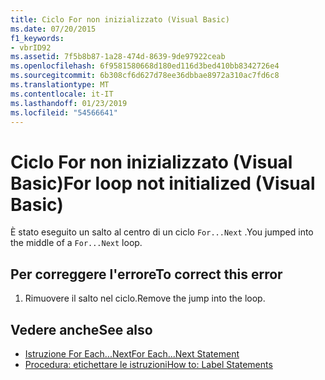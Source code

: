 ```yaml
---
title: Ciclo For non inizializzato (Visual Basic)
ms.date: 07/20/2015
f1_keywords:
- vbrID92
ms.assetid: 7f5b8b87-1a28-474d-8639-9de97922ceab
ms.openlocfilehash: 6f9581580668d180ed116d3bed410bb8342726e4
ms.sourcegitcommit: 6b308cf6d627d78ee36dbbae8972a310ac7fd6c8
ms.translationtype: MT
ms.contentlocale: it-IT
ms.lasthandoff: 01/23/2019
ms.locfileid: "54566641"
---
```

# <a name="for-loop-not-initialized-visual-basic"></a><span data-ttu-id="e5c4a-102">Ciclo For non inizializzato (Visual Basic)</span><span class="sxs-lookup"><span data-stu-id="e5c4a-102">For loop not initialized (Visual Basic)</span></span>
<span data-ttu-id="e5c4a-103">È stato eseguito un salto al centro di un ciclo `For...Next` .</span><span class="sxs-lookup"><span data-stu-id="e5c4a-103">You jumped into the middle of a `For...Next` loop.</span></span>  
  
## <a name="to-correct-this-error"></a><span data-ttu-id="e5c4a-104">Per correggere l'errore</span><span class="sxs-lookup"><span data-stu-id="e5c4a-104">To correct this error</span></span>  
  
1.  <span data-ttu-id="e5c4a-105">Rimuovere il salto nel ciclo.</span><span class="sxs-lookup"><span data-stu-id="e5c4a-105">Remove the jump into the loop.</span></span>  
  
## <a name="see-also"></a><span data-ttu-id="e5c4a-106">Vedere anche</span><span class="sxs-lookup"><span data-stu-id="e5c4a-106">See also</span></span>
- [<span data-ttu-id="e5c4a-107">Istruzione For Each...Next</span><span class="sxs-lookup"><span data-stu-id="e5c4a-107">For Each...Next Statement</span></span>](../../visual-basic/language-reference/statements/for-each-next-statement.md)
- [<span data-ttu-id="e5c4a-108">Procedura: etichettare le istruzioni</span><span class="sxs-lookup"><span data-stu-id="e5c4a-108">How to: Label Statements</span></span>](../../visual-basic/programming-guide/program-structure/how-to-label-statements.md)
